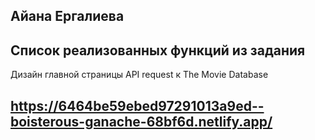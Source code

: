 

## Айана Ергалиева
## Список реализованных функций из задания
Дизайн главной страницы
API request к The Movie Database
## https://6464be59ebed97291013a9ed--boisterous-ganache-68bf6d.netlify.app/



